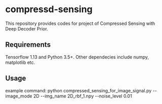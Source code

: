 # compressd-sensing

This repository provides codes for project of Compressed Sensing with Deep Decoder Prior. 

## Requirements
Tensorflow 1.13 and Python 3.5+. Other dependecies include numpy, matplotlib etc.

## Usage
example command: python compressed_sensing_for_image_signal.py --image_mode 2D --img_name 2D_rbf_1.npy --noise_level 0.01
